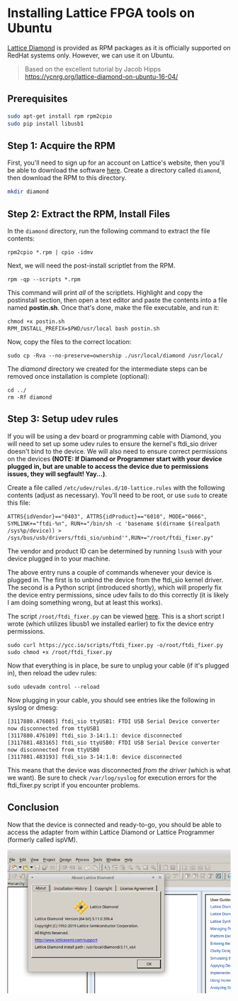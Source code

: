 # Installing Lattice FPGA tools on Ubuntu

[Lattice Diamond](http://www.latticesemi.com/latticediamond) is provided as RPM packages as it is officially supported on RedHat systems only. However, we can use it on Ubuntu.

> Based on the excellent tutorial by Jacob Hipps https://ycnrg.org/lattice-diamond-on-ubuntu-16-04/

## Prerequisites

```bash
sudo apt-get install rpm rpm2cpio  
sudo pip install libusb1
```

## Step 1: Acquire the RPM

First, you'll need to sign up for an account on Lattice's website, then you'll be able to download the software [here](http://www.latticesemi.com/view_document?document_id=52032). Create a directory called `diamond`, then download the RPM to this directory.

```bash
mkdir diamond
```

## Step 2: Extract the RPM, Install Files

In the `diamond` directory, run the following command to extract the file contents:  

```
rpm2cpio *.rpm | cpio -idmv  
```

Next, we will need the post-install scriptlet from the RPM.  

```
rpm -qp --scripts *.rpm  
```

This command will print *all* of the scriptlets. Highlight and copy the postinstall section, then open a text editor and paste the  contents into a file named **postin.sh**. Once that's done, make the file executable, and run it:  

```
chmod +x postin.sh  
RPM_INSTALL_PREFIX=$PWD/usr/local bash postin.sh  
```

Now, copy the files to the correct location:  

```
sudo cp -Rva --no-preserve=ownership ./usr/local/diamond /usr/local/  
```

The *diamond* directory we created for the intermediate steps can be removed once installation is complete (optional):  

```
cd ../  
rm -Rf diamond  
```

## Step 3: Setup udev rules

If you will be using a dev board or programming cable with Diamond,  you will need to set up some udev rules to ensure the kernel's ftdi_sio  driver doesn't bind to the device. We will also need to ensure correct  permissions on the devices **(NOTE: If Diamond or Programmer start with your device plugged in, but are unable to access the device due to permissions issues, they will segfault! Yay...)**.

Create a file called `/etc/udev/rules.d/10-lattice.rules` with the following contents (adjust as necessary). You'll need to be root, or use `sudo` to create this file:  

```
ATTRS{idVendor}=="0403", ATTRS{idProduct}=="6010", MODE="0666", SYMLINK+="ftdi-%n", RUN+="/bin/sh -c 'basename $(dirname $(realpath /sys%p/device)) > /sys/bus/usb/drivers/ftdi_sio/unbind'",RUN+="/root/ftdi_fixer.py"  
```

The vendor and product ID can be determined by running `lsusb` with your device plugged in to your machine.

The above entry runs a couple of commands whenever your device is  plugged in. The first is to unbind the device from the ftdi_sio kernel  driver. The second is a Python script (introduced shortly), which will  properly fix the device entry permissions, since udev fails to do this  correctly (it is likely I am doing something wrong, but at least this  works).

The script `/root/ftdi_fixer.py` can be viewed [here](https://ycc.io/scripts/ftdi_fixer.py). This is a short script I wrote (which utilizes libusb1 we installed earlier) to fix the device entry permissions.

```
sudo curl https://ycc.io/scripts/ftdi_fixer.py -o/root/ftdi_fixer.py  
sudo chmod +x /root/ftdi_fixer.py  
```

Now that everything is in place, be sure to unplug your cable (if it's plugged in), then reload the udev rules:

```
sudo udevadm control --reload  
```

Now plugging in your cable, you should see entries like the following in syslog or dmesg:  

```
[3117880.476085] ftdi_sio ttyUSB1: FTDI USB Serial Device converter now disconnected from ttyUSB1
[3117880.476109] ftdi_sio 3-14:1.1: device disconnected
[3117881.483165] ftdi_sio ttyUSB0: FTDI USB Serial Device converter now disconnected from ttyUSB0
[3117881.483193] ftdi_sio 3-14:1.0: device disconnected
```

This means that the device was disconnected *from the driver* (which is what we want). Be sure to check `/var/log/syslog` for execution errors for the ftdi_fixer.py script if you encounter problems.

## Conclusion

Now that the device is connected and ready-to-go, you should be able  to access the adapter from within Lattice Diamond or Lattice Programmer  (formerly called ispVM).

![lattice](../../img/lattice.png)

